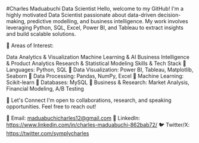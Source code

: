 #Charles Maduabuchi
Data Scientist
Hello, welcome to my GitHub! I'm a highly motivated Data Scientist passionate about data-driven decision-making, predictive modelling, and business intelligence. My work involves leveraging Python, SQL, Excel, Power BI, and Tableau to extract insights and build scalable solutions.

🔹 Areas of Interest:

Data Analytics & Visualization
Machine Learning & AI
Business Intelligence & Product Analytics
Research & Statistical Modeling
Skills & Tech Stack
📌 Languages: Python, SQL
📌 Data Visualization: Power BI, Tableau, Matplotlib, Seaborn
📌 Data Processing: Pandas, NumPy, Excel
📌 Machine Learning: Scikit-learn
📌 Databases: MySQL
📌 Business & Research: Market Analysis, Financial Modeling, A/B Testing

📢 Let's Connect
I'm open to collaborations, research, and speaking opportunities. Feel free to reach out!

📧 Email: maduabuchicharles12@gmail.com
💼 LinkedIn: https://www.linkedin.com/in/charles-maduabuchi-862bab72/
🐦 Twitter/X: https://twitter.com/symplycharles
